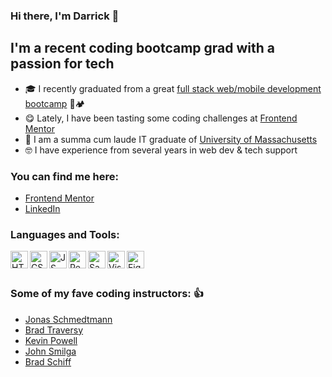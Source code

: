 ### Hi there, I'm Darrick 👋

## I'm a recent coding bootcamp grad with a passion for tech

- 🎓 I recently graduated from a great [full stack web/mobile development bootcamp](https://www.nucamp.co/) 🥾🏕️
- 😋 Lately, I have been tasting some coding challenges at [Frontend Mentor](https://www.frontendmentor.io/profile/DarrickFauvel)
- 🧠 I am a summa cum laude IT graduate of [University of Massachusetts](https://www.uml.edu/)
- 🤓 I have experience from several years in web dev & tech support

### You can find me here:

- [Frontend Mentor](https://www.frontendmentor.io/profile/DarrickFauvel)
- [LinkedIn](https://www.linkedin.com/in/darrick-fauvel/)

### Languages and Tools:

<img align="left" alt="HTML5" height="28px" src="https://upload.wikimedia.org/wikipedia/commons/thumb/6/61/HTML5_logo_and_wordmark.svg/800px-HTML5_logo_and_wordmark.svg.png" />

<img align="left" alt="CSS3" height="28px" src="https://upload.wikimedia.org/wikipedia/commons/thumb/d/d5/CSS3_logo_and_wordmark.svg/120px-CSS3_logo_and_wordmark.svg.png" />

<img align="left" alt="JS" height="28px" src="https://upload.wikimedia.org/wikipedia/commons/thumb/3/3b/Javascript_Logo.png/640px-Javascript_Logo.png" />

<img align="left" alt="React" height="28px" src="https://upload.wikimedia.org/wikipedia/commons/thumb/a/a7/React-icon.svg/220px-React-icon.svg.png" />

<img align="left" alt="Sass" height="28px" src="https://upload.wikimedia.org/wikipedia/commons/thumb/9/96/Sass_Logo_Color.svg/220px-Sass_Logo_Color.svg.png" />

<img align="left" alt="Visual Studio Code" height="28px" src="https://upload.wikimedia.org/wikipedia/commons/thumb/9/9a/Visual_Studio_Code_1.35_icon.svg/1024px-Visual_Studio_Code_1.35_icon.svg.png" />

<img align="left" alt="Figma" height="28px" src="https://upload.wikimedia.org/wikipedia/commons/thumb/3/33/Figma-logo.svg/64px-Figma-logo.svg.png" />

</br>
</br>

### Some of my fave coding instructors: 👍

- [Jonas Schmedtmann](https://codingheroes.io/)
- [Brad Traversy](https://www.traversymedia.com/)
- [Kevin Powell](https://www.kevinpowell.co/)
- [John Smilga](https://www.johnsmilga.com/)
- [Brad Schiff](https://learnwebcode.com/)
